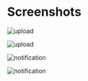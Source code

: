 # Screenshots

![upload](Screenshots/uploadPicture1.png)

![upload](Screenshots/uploadPicture2.png)

![notification](Screenshots/notification1.png)

![notification](Screenshots/notification2.png)

